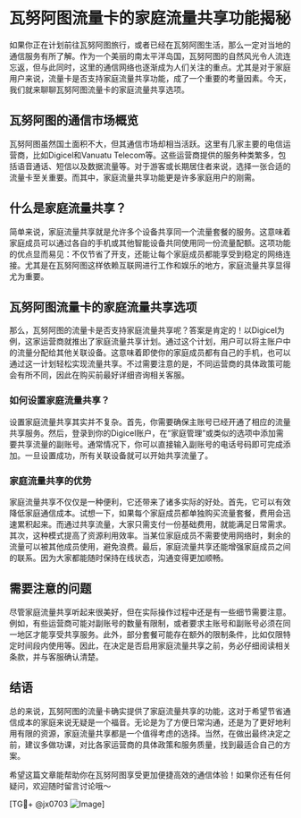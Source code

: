 # 瓦努阿图流量卡的家庭流量共享功能揭秘

如果你正在计划前往瓦努阿图旅行，或者已经在瓦努阿图生活，那么一定对当地的通信服务有所了解。作为一个美丽的南太平洋岛国，瓦努阿图的自然风光令人流连忘返，但与此同时，这里的通信网络也逐渐成为人们关注的重点。尤其是对于家庭用户来说，流量卡是否支持家庭流量共享功能，成了一个重要的考量因素。今天，我们就来聊聊瓦努阿图流量卡的家庭流量共享选项。

## 瓦努阿图的通信市场概览

瓦努阿图虽然国土面积不大，但其通信市场却相当活跃。这里有几家主要的电信运营商，比如Digicel和Vanuatu Telecom等。这些运营商提供的服务种类繁多，包括语音通话、短信以及数据流量等。对于游客或长期居住者来说，选择一张合适的流量卡至关重要。而其中，家庭流量共享功能更是许多家庭用户的刚需。

## 什么是家庭流量共享？

简单来说，家庭流量共享就是允许多个设备共享同一个流量套餐的服务。这意味着家庭成员可以通过各自的手机或其他智能设备共同使用同一份流量配额。这项功能的优点显而易见：不仅节省了开支，还能让每个家庭成员都能享受到稳定的网络连接。尤其是在瓦努阿图这样依赖互联网进行工作和娱乐的地方，家庭流量共享显得尤为重要。

## 瓦努阿图流量卡的家庭流量共享选项

那么，瓦努阿图的流量卡是否支持家庭流量共享呢？答案是肯定的！以Digicel为例，这家运营商就推出了家庭流量共享计划。通过这个计划，用户可以将主账户中的流量分配给其他关联设备。这意味着即使你的家庭成员都有自己的手机，也可以通过这一计划轻松实现流量共享。不过需要注意的是，不同运营商的具体政策可能会有所不同，因此在购买前最好详细咨询相关客服。

### 如何设置家庭流量共享？

设置家庭流量共享其实并不复杂。首先，你需要确保主账号已经开通了相应的流量共享服务。然后，登录到你的Digicel账户，在“家庭管理”或类似的选项中添加需要共享流量的副账号。通常情况下，你可以直接输入副账号的电话号码即可完成添加。一旦设置成功，所有关联设备就可以开始共享流量了。

### 家庭流量共享的优势

家庭流量共享不仅仅是一种便利，它还带来了诸多实际的好处。首先，它可以有效降低家庭通信成本。试想一下，如果每个家庭成员都单独购买流量套餐，费用会迅速累积起来。而通过共享流量，大家只需支付一份基础费用，就能满足日常需求。其次，这种模式提高了资源利用效率。当某位家庭成员不需要使用网络时，剩余的流量可以被其他成员使用，避免浪费。最后，家庭流量共享还能增强家庭成员之间的联系。因为大家都能随时保持在线状态，沟通变得更加顺畅。

## 需要注意的问题

尽管家庭流量共享听起来很美好，但在实际操作过程中还是有一些细节需要注意。例如，有些运营商可能对副账号的数量有限制，或者要求主账号和副账号必须在同一地区才能享受共享服务。此外，部分套餐可能存在额外的限制条件，比如仅限特定时间段内使用等。因此，在决定是否启用家庭流量共享之前，务必仔细阅读相关条款，并与客服确认清楚。

## 结语

总的来说，瓦努阿图的流量卡确实提供了家庭流量共享的功能，这对于希望节省通信成本的家庭来说无疑是一个福音。无论是为了方便日常沟通，还是为了更好地利用有限的资源，家庭流量共享都是一个值得考虑的选择。当然，在做出最终决定之前，建议多做功课，对比各家运营商的具体政策和服务质量，找到最适合自己的方案。

希望这篇文章能帮助你在瓦努阿图享受更加便捷高效的通信体验！如果你还有任何疑问，欢迎随时留言讨论哦～

[TG💪+ @jx0703 ![Image](https://github.com/user-attachments/assets/dbca1d08-cadb-493c-b0ec-ad6f7a83f270)]